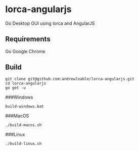 # lorca-angularjs
Go Desktop GUI using lorca and AngularJS

## Requirements
Go
Google Chrome

## Build
```
git clone git@github.com:andrewloable/lorca-angularjs.git
cd lorca-angularjs
go get -u
```

###Windows
```
build-windows.bat
```
###MacOS
```
./build-macos.sh
```
###Linux 
```
./build-linux.sh
```
